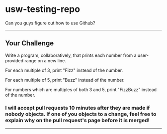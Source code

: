 # usw-testing-repo
Can you guys figure out how to use Github?

---

## Your Challenge

Write a program, collaboratively, that prints each number from a user-provided range on a new line. 

For each multiple of 3, print "Fizz" instead of the number. 

For each multiple of 5, print "Buzz" instead of the number. 

For numbers which are multiples of both 3 and 5, print "FizzBuzz" instead of the number.

### I will accept pull requests 10 minutes after they are made if nobody objects. If one of you objects to a change, feel free to explain why on the pull request's page before it is merged!

---
